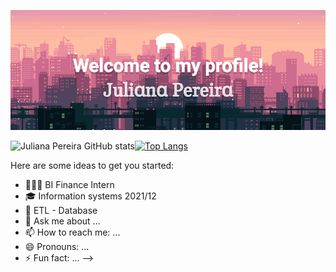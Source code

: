 ![Welcome](/ProfileGithubGIF.jpg?raw=true)

![Juliana Pereira GitHub stats](https://github-readme-stats.vercel.app/api?username=Juliana-Pereira&show_icons=true&theme=radical)[![Top Langs](https://github-readme-stats.vercel.app/api/top-langs/?username=Juliana-Pereira&layout=compact)](https://github.com/Juliana-Pereira/github-readme-stats)


Here are some ideas to get you started:

- 👩🏽‍💻 BI Finance Intern
- 🎓 Information systems 2021/12
- 💼 ETL - Database
- 💬 Ask me about ...
- 📫 How to reach me: ...
- 😄 Pronouns: ...
- ⚡ Fun fact: ...
-->


